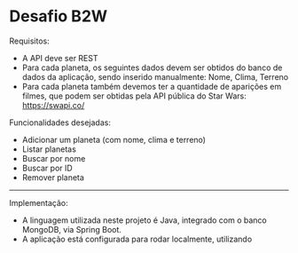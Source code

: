 # Desafio B2W

Requisitos:

- A API deve ser REST
- Para cada planeta, os seguintes dados devem ser obtidos do banco de dados da aplicação, sendo inserido manualmente:
Nome, Clima, Terreno
- Para cada planeta também devemos ter a quantidade de aparições em filmes, que podem ser obtidas pela API pública do Star Wars:  https://swapi.co/

Funcionalidades desejadas: 

- Adicionar um planeta (com nome, clima e terreno)
- Listar planetas
- Buscar por nome
- Buscar por ID
- Remover planeta

-----------------------------------------------------------------------------------------------------------

Implementação:

- A linguagem utilizada neste projeto é Java, integrado com o banco MongoDB, via Spring Boot.
- A aplicação está configurada para rodar localmente, utilizando
